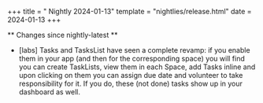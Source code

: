 +++
title = " Nightly 2024-01-13"
template = "nightlies/release.html"
date = 2024-01-13
+++

** Changes since nightly-latest **
- [labs] Tasks and TasksList have seen a complete revamp: if you enable them in your app (and then for the corresponding space) you will find you can create TaskLists, view them in each Space, add Tasks inline and upon clicking on them you can assign due date and volunteer to take responsibility for it. If you do, these (not done) tasks show up in your dashboard as well.


